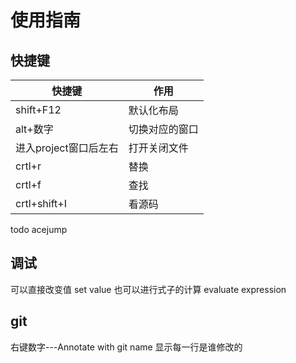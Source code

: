 # 使用指南

## 快捷键

| 快捷键                | 作用           |
| --------------------- | -------------- |
| shift+F12             | 默认化布局     |
| alt+数字              | 切换对应的窗口 |
| 进入project窗口后左右 | 打开关闭文件   |
| crtl+r				| 替换			 |
| crtl+f				| 查找			 |
| crtl+shift+I			| 看源码		 |



todo acejump


## 调试
可以直接改变值 set value
也可以进行式子的计算 evaluate expression

## git
右键数字---Annotate with git name 显示每一行是谁修改的
 
